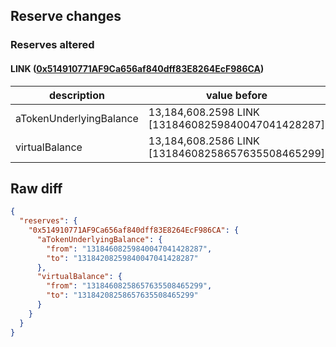 ## Reserve changes

### Reserves altered

#### LINK ([0x514910771AF9Ca656af840dff83E8264EcF986CA](https://etherscan.io/address/0x514910771AF9Ca656af840dff83E8264EcF986CA))

| description | value before | value after |
| --- | --- | --- |
| aTokenUnderlyingBalance | 13,184,608.2598 LINK [13184608259840047041428287] | 13,184,208.2598 LINK [13184208259840047041428287] |
| virtualBalance | 13,184,608.2586 LINK [13184608258657635508465299] | 13,184,208.2586 LINK [13184208258657635508465299] |


## Raw diff

```json
{
  "reserves": {
    "0x514910771AF9Ca656af840dff83E8264EcF986CA": {
      "aTokenUnderlyingBalance": {
        "from": "13184608259840047041428287",
        "to": "13184208259840047041428287"
      },
      "virtualBalance": {
        "from": "13184608258657635508465299",
        "to": "13184208258657635508465299"
      }
    }
  }
}
```